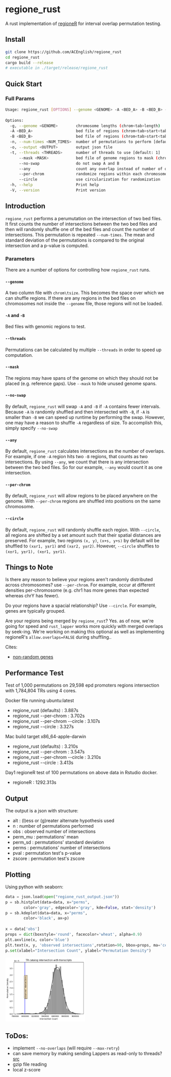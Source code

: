 # regione_rust
A rust implementation of [regioneR](https://academic.oup.com/bioinformatics/article/32/2/289/1744157) 
for interval overlap permutation testing.


## Install

```bash
git clone https://github.com/ACEnglish/regione_rust
cd regione_rust
cargo build --release
# executable in ./target/release/regione_rust
```

## Quick Start

### Full Params
```bash
Usage: regione_rust [OPTIONS] --genome <GENOME> -A <BED_A> -B <BED_B> --output <OUTPUT>

Options:
  -g, --genome <GENOME>        chromosome lengths (chrom<tab>length)
  -A <BED_A>                   bed file of regions (chrom<tab>start<tab>end)
  -B <BED_B>                   bed file of regions (chrom<tab>start<tab>end)
  -n, --num-times <NUM_TIMES>  number of permutations to perform [default: 100]
  -o, --output <OUTPUT>        output json file
  -t, --threads <THREADS>      number of threads to use [default: 1]
      --mask <MASK>            bed file of genome regions to mask (chrom<tab>start<tab>end)
      --no-swap                do not swap A and B
      --any                    count any overlap instead of number of overlaps
      --per-chrom              randomize regions within each chromosome
      --circle                 use circularization for randomization
  -h, --help                   Print help
  -V, --version                Print version
```

## Introduction

`regione_rust` performs a perumutation on the intersection of two bed files. It first counts the number of intersections
between the two bed files and then will randomly shuffle one of the bed files and count the number of intersections.
This permutation is repeated `--num-times`. The mean and standard deviation of the permutations is compared to the
original intersection and a p-value is computed.

### Parameters
There are a number of options for controlling how `regione_rust` runs. 

#### `--genome`
A two column file with `chrom\tsize`. This becomes the space over which we can shuffle regions. If there are any regions
in the bed files on chromosomes not inside the `--genome` file, those regions will not be loaded.

#### `-A` and `-B`
Bed files with genomic regions to test.

#### `--threads`
Permutations can be calculated by multiple `--threads` in order to speed up computation.

#### `--mask`
The regions may have spans of the genome on which they should not be placed (e.g. reference gaps). Use `--mask`
to hide unused genome spans.

#### `--no-swap`
By default, `regione_rust` will swap `-A` and `-B` if `-A` contains fewer intervals.
Because `-A` is randomly shuffled and then intersected with `-B`, if `-A` is smaller than `-B` we can 
speed up runtime by performing the swap. However, one may have a reason to shuffle `-A` regardless of size. 
To accomplish this, simply specify `--no-swap`

#### `--any`
By default, `regione_rust` calculates intersections as the number of overlaps. For example, if one `-A` region hits two
`-B` regions, that counts as two intersections. By using `--any`, we count that there is any intersection between the
two bed files. So for our example, `--any` would count it as one intersection.

#### `--per-chrom`
By default, `regione_rust` will allow regions to be placed anywhere on the genome. With `--per-chrom` regions are
shuffled into positions on the same chromosome.

#### `--circle`
By default, `regione_rust` will randomly shuffle each region. With `--circle`, all regions are shifted by a set amount
such that their spatial distances are preserved. For example, two regions `(x, y)`, `(x+s, y+s)` by default will be
shuffled to `(x±r1, y±r1)` and `(x±r2, y±r2)`. However, `--circle` shuffles to `(x±r1, y±r1), (x±r1, y±r1)`.

## Things to Note

Is there any reason to believe your regions aren't randomly distributed across chromosomes? use `--per-chrom`. For
example, occur at different densities per-chromosome (e.g. chr1 has more genes than expected whereas chrY has fewer).

Do your regions have a spacial relationship? Use `--circle`. For example, genes are typically grouped.

Are your regions being merged by `regione_rust`? Yes. as of now, we're going for speed and `rust_lapper` works more
quickly with merged overlaps by seek-ing. We're working on making this optional as well as implementing regioneR's 
`allow.overlaps=FALSE` during shuffling..

Cites:
- [non-random genes](https://pubmed.ncbi.nlm.nih.gov/20642358/#:~:text=Genes%20are%20nonrandomly%20distributed%20in,genes%20with%20similar%20expression%20profiles.)

## Performance Test

Test of 1,000 permutations on 29,598 epd promoters regions intersection with 1,784,804 TRs using 4 cores.

Docker file running ubuntu:latest
- regione_rust (defaults) : 3.887s
- regione_rust --per-chrom : 3.702s
- regione_rust --per-chrom --circle : 3.107s
- regione_rust --circle : 3.327s


Mac build target x86_64-apple-darwin
- regione_rust (defaults) : 3.210s
- regione_rust --per-chrom : 3.547s
- regione_rust --per-chrom --circle : 3.210s
- regione_rust --circle : 3.413s


Day1 regioneR test of 100 permutations on above data in Rstudio docker.
- regioneR : 1292.313s

## Output

The output is a json with structure:
- alt : (l)ess or (g)reater alternate hypothesis used
- n : number of permutations performed
- obs : observed number of intersections
- perm_mu : permutations' mean
- perm_sd : permutations' standard deviation
- perms : permutations' number of intersections
- pval : permutation test's p-value
- zscore : permutation test's zscore

## Plotting

Using python with seaborn:
```python
data = json.load(open("regione_rust_output.json"))
p = sb.histplot(data=data, x="perms",
		color='gray', edgecolor='gray', kde=False, stat='density')
p = sb.kdeplot(data=data, x="perms",
		color='black', ax=p)

x = data['obs']
props = dict(boxstyle='round', facecolor='wheat', alpha=0.9)
plt.axvline(x, color='blue')
plt.text(x, y, 'observed intersections',rotation=90, bbox=props, ma='center')
p.set(xlabel="Intersection Count", ylabel="Permutation Density")
```

<img src="https://raw.githubusercontent.com/ACEnglish/regione_rust/main/figs/example_plot.png" alt="Girl in a jacket" style="width:250px;">


## ToDos:

- implement `--no-overlaps` (will require `--max-retry`)
- can save memory by making sending Lappers as read-only to threads? [src](https://stackoverflow.com/questions/68908091/how-do-i-send-read-only-data-to-other-threads-without-copying)
- gzip file reading
- local z-score
